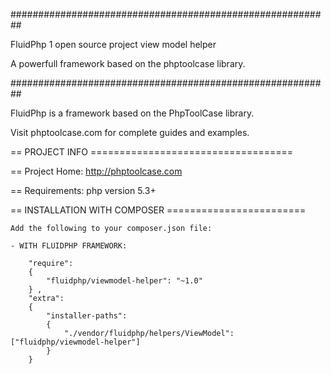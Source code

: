  ##########################################################

FluidPhp 1 open source project view model helper

A powerfull framework based on the phptoolcase library.

##########################################################

FluidPhp is a framework based on the PhpToolCase library.

Visit phptoolcase.com for complete guides and examples.

== PROJECT INFO ===================================

== Project Home: http://phptoolcase.com

== Requirements: php version 5.3+

== INSTALLATION WITH COMPOSER ========================
	
	Add the following to your composer.json file:
	
	- WITH FLUIDPHP FRAMEWORK:

		"require": 
		{
			"fluidphp/viewmodel-helper": "~1.0"
		} ,
		"extra": 
		{
			"installer-paths": 
			{
				"./vendor/fluidphp/helpers/ViewModel": ["fluidphp/viewmodel-helper"]
			}
		}